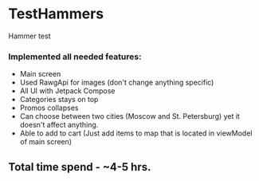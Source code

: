 # TestHammers
Hammer test

### Implemented all needed features:
  - Main screen
  - Used RawgApi for images (don't change anything specific)
  - All UI with Jetpack Compose
  - Categories stays on top
  - Promos collapses
  - Can choose between two cities (Moscow and St. Petersburg) yet it doesn't affect anything.
  - Able to add to cart (Just add items to map that is located in viewModel of main screen)

## Total time spend - ~4-5 hrs.
